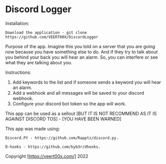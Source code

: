 # Discord Logger

Installation:
   ```
   Download the application - git clone https://github.com/VEERT00X/DiscordLogger
   ```



Purpose of the app.
  Imagine this you told on a server that you are going now because you have something else to do.
  And if they try to talk about you behind your back you will hear an alarm.
  So, you can interfere or see what they are talking about you.




Instructions:
  1.  Add keywords to the list and if someone sends a keyword you will hear an alarm.
  2.  Add a webhook and all messages will be saved to your discord webhook.
  3.  Configure your discord bot token so the app will work.
  
  
  
  
  This app can be used as a sellout [BUT IT IS NOT RECOMMEND AS IT IS AGAINST DISCORD TOS] - [YOU HAVE BEEN WARNED]
  
  
  
  This app was made using:
  
    Discord.PY - https://github.com/Rapptz/discord.py.
    
    D-hooks - https://github.com/kyb3r/dhooks.
    


  Copyright [https://veert00x.com/] 2022

